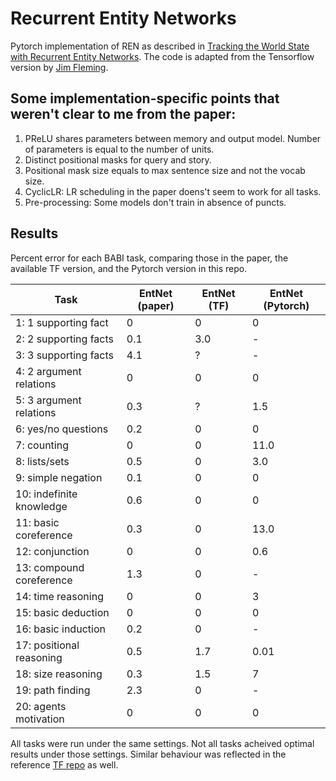 # Recurrent Entity Networks

Pytorch implementation of REN as described in [Tracking the World State with Recurrent Entity Networks](https://arxiv.org/abs/1612.03969). The code is adapted from the Tensorflow version by [Jim Fleming](https://github.com/jimfleming).  

## Some implementation-specific points that weren't clear to me from the paper:
1. PReLU shares parameters between memory and output model. Number of parameters is equal to the number of units.
2. Distinct positional masks for query and story. 
3. Positional mask size equals to max sentence size and not the vocab size.
4. CyclicLR: LR scheduling in the paper doens't seem to work for all tasks.
6. Pre-processing: Some models don't train in absence of puncts.

## Results

Percent error for each BABI task, comparing those in the paper, the available TF version, and the Pytorch version in this repo. 

Task | EntNet (paper) | EntNet (TF) | EntNet (Pytorch)
--- | --- | --- | ---
1: 1 supporting fact | 0 | 0 | 0
2: 2 supporting facts | 0.1 | 3.0 | -
3: 3 supporting facts | 4.1 | ? | -
4: 2 argument relations | 0 | 0 | 0
5: 3 argument relations | 0.3 | ? | 1.5 
6: yes/no questions | 0.2 | 0 | 0
7: counting | 0 | 0 | 11.0
8: lists/sets | 0.5 | 0 | 3.0 
9: simple negation | 0.1 | 0 | 0
10: indefinite knowledge | 0.6 | 0 | 0
11: basic coreference | 0.3 | 0 | 13.0
12: conjunction | 0 | 0 | 0.6
13: compound coreference | 1.3 | 0 | -
14: time reasoning | 0 | 0 | 3 
15: basic deduction | 0 | 0 | 0
16: basic induction | 0.2 | 0 | -
17: positional reasoning | 0.5 | 1.7 | 0.01
18: size reasoning | 0.3 | 1.5 | 7
19: path finding | 2.3 | 0 | -
20: agents motivation | 0 | 0 | 0

All tasks were run under the same settings. Not all tasks acheived optimal results under those settings. Similar behaviour was reflected in the reference [TF repo](https://github.com/jimfleming/recurrent-entity-networks/issues/19) as well.

